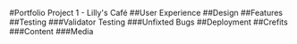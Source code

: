 #Portfolio Project 1 - Lilly's Café
##User Experience
##Design
##Features 
##Testing
###Validator Testing 
###Unfixted Bugs 
##Deployment
##Crefits
###Content 
###Media
